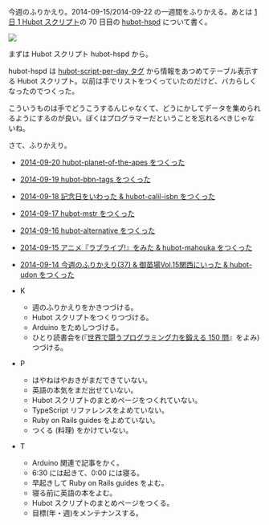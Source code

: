 今週のふりかえり。2014-09-15/2014-09-22 の一週間をふりかえる。あとは [1 日 1 Hubot スクリプト][hubot-script-per-day]の 70 日目の [hubot-hspd][gh:bouzuya/hubot-hspd] について書く。

![](http://img.f.hatena.ne.jp/images/fotolife/b/bouzuya/20140922/20140922000404.gif)

まずは Hubot スクリプト hubot-hspd から。

hubot-hspd は [hubot-script-per-day タグ][hubot-script-per-day] から情報をあつめてテーブル表示する Hubot スクリプト。以前は手でリストをつくっていたのだけど、バカらしくなったのでつくった。

こういうものは手でどうこうするんじゃなくて、どうにかしてデータを集められるようにするのが良い。ぼくはプログラマーだということを忘れるべきじゃないね。

さて、ふりかえり。

- [2014-09-20 hubot-planet-of-the-apes をつくった][2014-09-20]
- [2014-09-19 hubot-bbn-tags をつくった][2014-09-19]
- [2014-09-18 記念日をいわった & hubot-calil-isbn をつくった][2014-09-18]
- [2014-09-17 hubot-mstr をつくった][2014-09-17]
- [2014-09-16 hubot-alternative をつくった][2014-09-16]
- [2014-09-15 アニメ『ラブライブ!』をみた & hubot-mahouka をつくった][2014-09-15]
- [2014-09-14 今週のふりかえり(37) & 御苗場Vol.15関西にいった & hubot-udon をつくった][2014-09-14]

- K
  - 週のふりかえりをかきつづける。
  - Hubot スクリプトをつくりつづける。
  - Arduino をためしつづける。
  - ひとり読書会を(『[世界で闘うプログラミング力を鍛える 150 問][hitoridokusho/books/3]』をよみ)つづける。
- P
  - はやねはやおきがまだできていない。
  - 英語の本気をまだ出せていない。
  - Hubot スクリプトのまとめページをつくれていない。
  - TypeScript リファレンスをよめていない。
  - Ruby on Rails guides をよめていない。
  - つくる (料理) をかけていない。
- T
  - Arduino 関連で記事をかく。
  - 6:30 には起きて、0:00 には寝る。
  - 早起きして Ruby on Rails guides をよむ。
  - 寝る前に英語の本をよむ。
  - Hubot スクリプトのまとめページをつくる。
  - 目標(年・週)をメンテナンスする。

[2014-09-20]: http://blog.bouzuya.net/2014/09/20/
[2014-09-19]: http://blog.bouzuya.net/2014/09/19/
[2014-09-18]: http://blog.bouzuya.net/2014/09/18/
[2014-09-17]: http://blog.bouzuya.net/2014/09/17/
[2014-09-16]: http://blog.bouzuya.net/2014/09/16/
[2014-09-15]: http://blog.bouzuya.net/2014/09/15/
[2014-09-14]: http://blog.bouzuya.net/2014/09/14/
[hitoridokusho/books/3]: http://www.amazon.co.jp/dp/B00HR19TSO/
[gh:bouzuya/hubot-hspd]: https://github.com/bouzuya/hubot-hspd
[hubot-script-per-day]: http://blog.bouzuya.net/posts?tags=hubot-script-per-day
